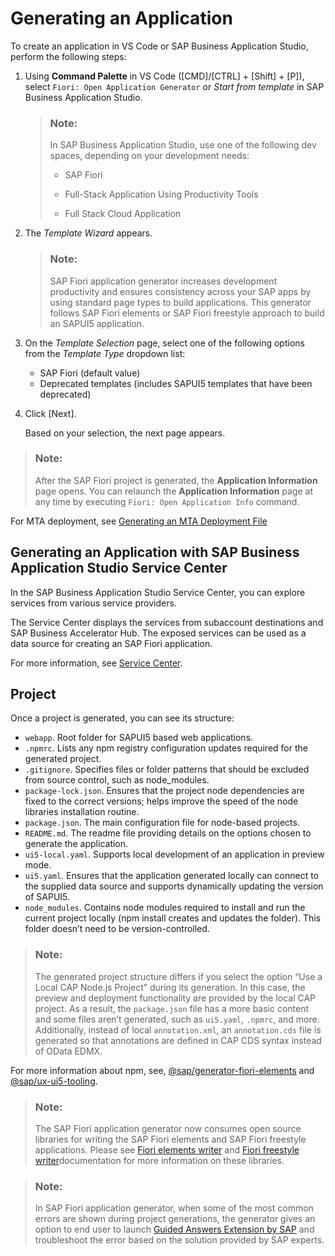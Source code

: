 <!-- loiodb44d45051794d778f1dd50def0fa267 -->

# Generating an Application



To create an application in VS Code or SAP Business Application Studio, perform the following steps:

1.  Using **Command Palette** in VS Code \([CMD\]/[CTRL\] + [Shift\] + [P\]\), select `Fiori: Open Application Generator` or *Start from template* in SAP Business Application Studio.

    > ### Note:  
    > In SAP Business Application Studio, use one of the following dev spaces, depending on your development needs:
    > 
    > -   SAP Fiori
    > 
    > -   Full-Stack Application Using Productivity Tools
    > 
    > -   Full Stack Cloud Application

2.  The *Template Wizard* appears.

    > ### Note:  
    > SAP Fiori application generator increases development productivity and ensures consistency across your SAP apps by using standard page types to build applications. This generator follows SAP Fiori elements or SAP Fiori freestyle approach to build an SAPUI5 application.

3.  On the *Template Selection* page, select one of the following options from the *Template Type* dropdown list:
    -   SAP Fiori \(default value\)
    -   Deprecated templates \(includes SAPUI5 templates that have been deprecated\)

4.  Click [Next\].

    Based on your selection, the next page appears.


> ### Note:  
> After the SAP Fiori project is generated, the **Application Information** page opens. You can relaunch the **Application Information** page at any time by executing `Fiori: Open Application Info` command.

For MTA deployment, see [Generating an MTA Deployment File](Additional-Configuration/generating-an-mta-deployment-file-9c41152.md) 



<a name="loiodb44d45051794d778f1dd50def0fa267__section_s13_dsd_mqb"/>

## Generating an Application with SAP Business Application Studio Service Center

In the SAP Business Application Studio Service Center, you can explore services from various service providers.

The Service Center displays the services from subaccount destinations and SAP Business Accelerator Hub. The exposed services can be used as a data source for creating an SAP Fiori application.

For more information, see [Service Center](https://help.sap.com/products/SAP%20Business%20Application%20Studio/9d1db9835307451daa8c930fbd9ab264/1e8ec75c9c784b51a91c7370f269ff98.html).



<a name="loiodb44d45051794d778f1dd50def0fa267__section_iyl_g4d_35b"/>

## Project

Once a project is generated, you can see its structure:

-   `webapp`. Root folder for SAPUI5 based web applications.
-   `.npmrc`. Lists any npm registry configuration updates required for the generated project.
-   `.gitignore`. Specifies files or folder patterns that should be excluded from source control, such as node\_modules.
-   `package-lock.json`. Ensures that the project node dependencies are fixed to the correct versions; helps improve the speed of the node libraries installation routine.
-   `package.json`. The main configuration file for node-based projects.
-   `README.md`. The readme file providing details on the options chosen to generate the application.
-   `ui5-local.yaml`. Supports local development of an application in preview mode.
-   `ui5.yaml`. Ensures that the application generated locally can connect to the supplied data source and supports dynamically updating the version of SAPUI5.
-   `node_modules`. Contains node modules required to install and run the current project locally \(npm install creates and updates the folder\). This folder doesn’t need to be version-controlled.

> ### Note:  
> The generated project structure differs if you select the option “Use a Local CAP Node.js Project” during its generation. In this case, the preview and deployment functionality are provided by the local CAP project. As a result, the `package.json` file has a more basic content and some files aren’t generated, such as `ui5.yaml`, `.npmrc`, and more. Additionally, instead of local `annotation.xml`, an `annotation.cds` file is generated so that annotations are defined in CAP CDS syntax instead of OData EDMX.

For more information about npm, see, [@sap/generator-fiori-elements](https://www.npmjs.com/package/@sap/generator-fiori-elements) and [@sap/ux-ui5-tooling](https://www.npmjs.com/package/@sap/ux-ui5-tooling).



> ### Note:  
> The SAP Fiori application generator now consumes open source libraries for writing the SAP Fiori elements and SAP Fiori freestyle applications. Please see [Fiori elements writer](https://github.com/SAP/open-ux-tools/tree/main/packages/fiori-elements-writer) and [Fiori freestyle writer](https://github.com/SAP/open-ux-tools/tree/main/packages/fiori-freestyle-writer)documentation for more information on these libraries.

> ### Note:  
> In SAP Fiori application generator, when some of the most common errors are shown during project generations, the generator gives an option to end user to launch [Guided Answers Extension by SAP](https://github.com/SAP/guided-answers-extension) and troubleshoot the error based on the solution provided by SAP experts.

